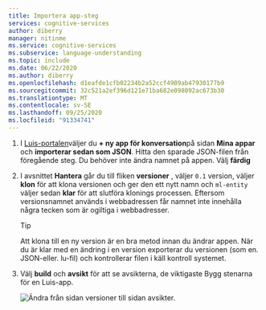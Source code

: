 ```yaml
---
title: Importera app-steg
services: cognitive-services
author: diberry
manager: nitinme
ms.service: cognitive-services
ms.subservice: language-understanding
ms.topic: include
ms.date: 06/22/2020
ms.author: diberry
ms.openlocfilehash: d1eafde1cfb02234b2a52ccf4909ab47930177b9
ms.sourcegitcommit: 32c521a2ef396d121e71ba682e098092ac673b30
ms.translationtype: MT
ms.contentlocale: sv-SE
ms.lasthandoff: 09/25/2020
ms.locfileid: "91334741"
---
```

1. I [Luis-portalen](https://www.luis.ai)väljer du **+ ny app för konversation**på sidan **Mina appar** och **importerar sedan som JSON**. Hitta den sparade JSON-filen från föregående steg. Du behöver inte ändra namnet på appen. Välj **färdig**

1. I avsnittet **Hantera** går du till fliken **versioner** , väljer `0.1` version, väljer **klon** för att klona versionen och ger den ett nytt namn och `ml-entity` väljer sedan **klar** för att slutföra klonings processen. Eftersom versionsnamnet används i webbadressen får namnet inte innehålla några tecken som är ogiltiga i webbadresser.

    > [!TIP]
    > Att klona till en ny version är en bra metod innan du ändrar appen. När du är klar med en ändring i en version exporterar du versionen (som en. JSON-eller. lu-fil) och kontrollerar filen i käll kontroll systemet.

1. Välj **build** och **avsikt** för att se avsikterna, de viktigaste Bygg stenarna för en Luis-app.

    ![Ändra från sidan versioner till sidan avsikter.](../media/tutorial-machine-learned-entity/new-version-imported-app.png)
